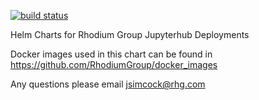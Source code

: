 [![build status](https://travis-ci.org/RhodiumGroup/helm-chart.svg?branch=master)](https://travis-ci.org/RhodiumGroup/helm-chart)

Helm Charts for Rhodium Group Jupyterhub Deployments

Docker images used in this chart can be found in https://github.com/RhodiumGroup/docker_images

Any questions please email jsimcock@rhg.com
